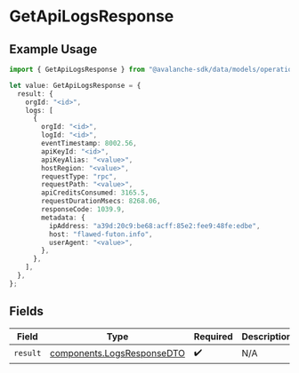 # GetApiLogsResponse

## Example Usage

```typescript
import { GetApiLogsResponse } from "@avalanche-sdk/data/models/operations";

let value: GetApiLogsResponse = {
  result: {
    orgId: "<id>",
    logs: [
      {
        orgId: "<id>",
        logId: "<id>",
        eventTimestamp: 8002.56,
        apiKeyId: "<id>",
        apiKeyAlias: "<value>",
        hostRegion: "<value>",
        requestType: "rpc",
        requestPath: "<value>",
        apiCreditsConsumed: 3165.5,
        requestDurationMsecs: 8268.06,
        responseCode: 1039.9,
        metadata: {
          ipAddress: "a39d:20c9:be68:acff:85e2:fee9:48fe:edbe",
          host: "flawed-futon.info",
          userAgent: "<value>",
        },
      },
    ],
  },
};
```

## Fields

| Field                                                                    | Type                                                                     | Required                                                                 | Description                                                              |
| ------------------------------------------------------------------------ | ------------------------------------------------------------------------ | ------------------------------------------------------------------------ | ------------------------------------------------------------------------ |
| `result`                                                                 | [components.LogsResponseDTO](../../models/components/logsresponsedto.md) | :heavy_check_mark:                                                       | N/A                                                                      |